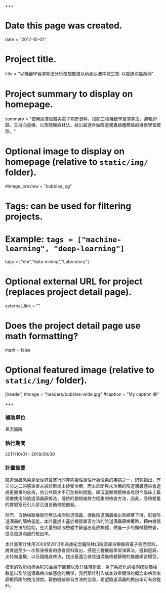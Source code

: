 +++
# Date this page was created.
date = "2017-10-01"

# Project title.
title = "以機器學習演算法分析檢驗數值以偵測尿液中微生物-以陰道滴蟲為例"

# Project summary to display on homepage.
summary = "使用尿液檢驗與電子病歷資料，搭配三種機器學習演算法，邏輯迴歸、支持向量機，以及隨機森林法，找出最適合做陰道滴蟲檢體篩檢的機器學習模型。"

# Optional image to display on homepage (relative to `static/img/` folder).
#image_preview = "bubbles.jpg"

# Tags: can be used for filtering projects.
# Example: `tags = ["machine-learning", "deep-learning"]`
tags = ["ehr","data-mining","Laboratory"]

# Optional external URL for project (replaces project detail page).
external_link = ""

# Does the project detail page use math formatting?
math = false

# Optional featured image (relative to `static/img/` folder).
[header]
#image = "headers/bubbles-wide.jpg"
#caption = "My caption :smile:"

+++

### 補助單位

長庚醫院

### 執行期間

2017/10/01 - 2018/09/30

### 計畫摘要

陰道滴蟲感染是全世界最盛行的非病毒性經性行為傳染的疾病之一，研究指出，有三分之二的感染者未被診斷或未接受治療，而未診斷與未治療的陰道滴蟲感染會造成更嚴重的疾病，為公共衛生不可忽視的問題。尿沉渣顯微鏡檢查為現今臨床上最常被使用的陰道滴蟲篩檢法，傳統的鏡檢屬勞力密集的檢查方法，因此，高檢體量的實驗室已引入尿沉渣自動檢驗儀器。

然而，自動檢驗儀器仍無法檢測陰道滴蟲，導致陰道滴蟲檢出率顯著下滑，影響陰道滴蟲的篩檢量能。本計畫提出基於機器學習方法的陰道滴蟲篩檢策略，藉由機器學習方法的協助，在大量的尿液檢體中篩選出風險檢體，做進一步的顯微鏡檢查，提高陰道滴蟲的檢出率。

本計畫預計使用2009至2013年長庚紀念醫院林口院區尿液檢驗與電子病歷資料，將做過至少一次尿液檢查的患者資料取出，搭配三種機器學習演算法，邏輯迴歸、支持向量機，以及隨機森林法，找出最適合做陰道滴蟲檢體篩檢的機器學習模型。

模型的效能指標為ROC曲線下面積以及升降預測值，為了系統化的檢測模型篩檢數量以及陰道滴蟲檢出敏感度的關係，我們預計引入成本效果閾值的概念來檢測本篩檢策略的使用效益。藉由機器學習方法的協助，希望陰道滴蟲的檢出率可有效提升。